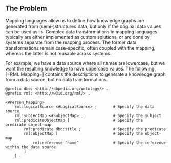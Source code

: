 ## The Problem

Mapping languages allow us to define how knowledge graphs are generated from (semi-)structured data,
but only if the original data values can be used as-is.
Complex data transformations in mapping languages typically are
either implemented as custom solutions,
or are done by systems separate from the mapping process.
The former data transformations remain case-specific, often coupled with the mapping,
whereas the latter is not reusable across systems.

For example, we have a data source where all names are lowercase,
but we want the resulting knowledge to have uppercase values.
The following [=RML Mapping=] contains the descriptions to generate a knowledge graph from a data source,
but no data transformations.

<aside class="example" id="example-rml" title="RML Mapping without data transformations">
<aside class="ex-mapping">

```turtle
@prefix dbo: <http://dbpedia.org/ontology/> .
@prefix rml: <http://w3id.org/rml/> .

<#Person_Mapping>
    rml:logicalSource <#LogicalSource> ;       # Specify the data source
    rml:subjectMap <#SubjectMap> ;             # Specify the subject
    rml:predicateObjectMap [                   # Specify the predicate-object-map
        rml:predicate dbo:title ;              # Specify the predicate
        rml:objectMap [                        # Specify the object-map
            rml:reference "name"               # Specify the reference within the data source
        ]
    ] .
```

</aside>
</aside>
